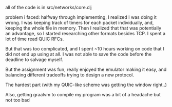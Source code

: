 all of the code is in src/networks/core.clj

problem i faced:
halfway through implementing, I realized I was doing it wrong.
I was keeping track of timers for each packet individually, and, keeping the whole file in memory.
Then I realized that that was potentially an advantage, so I started researching other formats besides TCP. I spent a lot of time read QUIC RFCs.

But that was too complicated, and I spent ~10 hours working on code that I did not end up using at all.
I was not able to save the code before the deadline to salvage myself.

But the assignment was fun, really enjoyed the emulator making it easy, and balancing different tradeoffs trying to design a new protocol.

The hardest part (with my QUIC-like scheme was getting the window right..)

Also, getting graalvm to compile my program was a bit of a headache but not too bad
